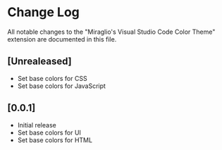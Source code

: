 # Change Log

All notable changes to the "Miraglio's Visual Studio Code Color Theme" extension are documented in this file.

## [Unrealeased]

- Set base colors for CSS
- Set base colors for JavaScript

## [0.0.1]

- Initial release
- Set base colors for UI
- Set base colors for HTML

